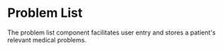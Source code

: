 # Problem List

The problem list component facilitates user entry and stores a patient's relevant medical problems.

